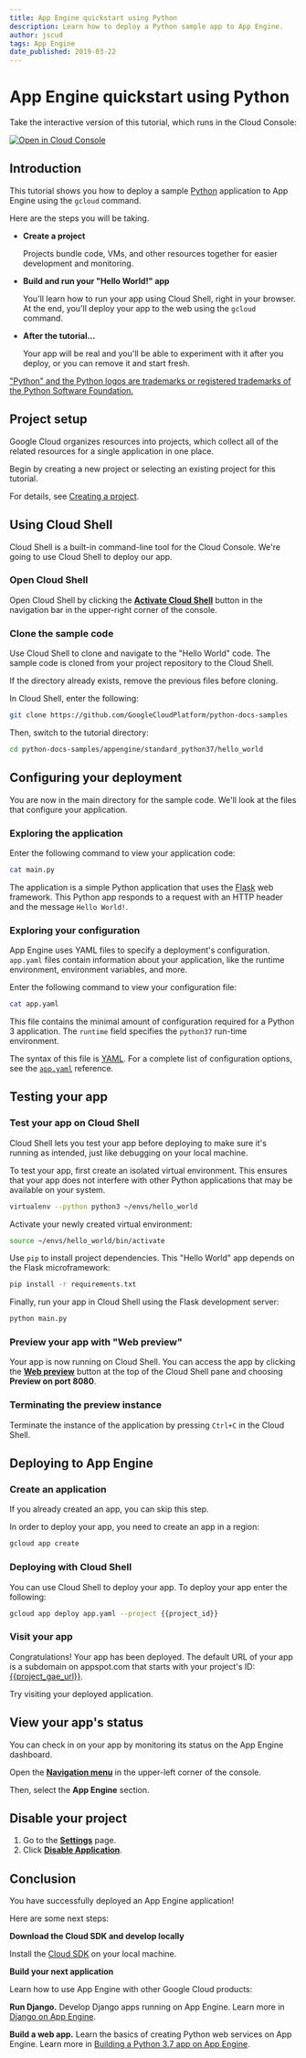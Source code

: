 ```yaml
---
title: App Engine quickstart using Python
description: Learn how to deploy a Python sample app to App Engine.
author: jscud
tags: App Engine
date_published: 2019-03-22
---
```


# App Engine quickstart using Python

<!-- {% setvar repo_url "https://github.com/GoogleCloudPlatform/python-docs-samples" %} -->
<!-- {% setvar repo_dir "python-docs-samples/appengine/standard_python37/hello_world" %} -->

<!-- {% setvar project_gae_url "<your-project>.appspot.com" %} -->

<!-- {% setvar project_id "<your-project>" %} -->

<walkthrough-alt>
Take the interactive version of this tutorial, which runs in the Cloud Console:

[![Open in Cloud Console](https://walkthroughs.googleusercontent.com/tutorial/resources/open-in-console-button.svg)](https://console.cloud.google.com/getting-started?walkthrough_tutorial_id=python_gae_quickstart)

</walkthrough-alt>

## Introduction

This tutorial shows you how to deploy a sample [Python](https://python.org/)
application to App Engine using the `gcloud` command.

Here are the steps you will be taking.

*   **Create a project**

    Projects bundle code, VMs, and other resources together for easier
    development and monitoring.

*   **Build and run your "Hello World!" app**

    You'll learn how to run your app using Cloud Shell, right in your
    browser. At the end, you'll deploy your app to the web using the `gcloud`
    command.

*   **After the tutorial...**

    Your app will be real and you'll be able to experiment with it after you
    deploy, or you can remove it and start fresh.

["Python" and the Python logos are trademarks or registered trademarks of the
Python Software Foundation.](walkthrough://footnote)

## Project setup

Google Cloud organizes resources into projects, which collect all of the related resources for a single
application in one place.

Begin by creating a new project or selecting an existing project for this tutorial.

<walkthrough-project-setup></walkthrough-project-setup>

For details, see
[Creating a project](https://cloud.google.com/resource-manager/docs/creating-managing-projects#creating_a_project).

## Using Cloud Shell

Cloud Shell is a built-in command-line tool for the Cloud Console. We're going to use
Cloud Shell to deploy our app.

### Open Cloud Shell

Open Cloud Shell by clicking the <walkthrough-cloud-shell-icon></walkthrough-cloud-shell-icon>[**Activate Cloud Shell**][spotlight-open-devshell] button in the navigation bar in the upper-right corner of the console.

### Clone the sample code

Use Cloud Shell to clone and navigate to the "Hello World" code. The sample code
is cloned from your project repository to the Cloud Shell.

If the directory already exists, remove the previous files before cloning.

In Cloud Shell, enter the following:

```bash
git clone https://github.com/GoogleCloudPlatform/python-docs-samples
```

Then, switch to the tutorial directory:

```bash
cd python-docs-samples/appengine/standard_python37/hello_world
```

## Configuring your deployment

You are now in the main directory for the sample code. We'll look at the files
that configure your application.

### Exploring the application

Enter the following command to view your application code:

```bash
cat main.py
```

The application is a simple Python application that uses the
[Flask](http://flask.pocoo.org/) web framework. This Python app responds to a
request with an HTTP header and the message `Hello World!`.

### Exploring your configuration

App Engine uses YAML files to specify a deployment's configuration.
`app.yaml` files contain information about your application, like the runtime
environment, environment variables, and more.

Enter the following command to view your configuration file:

```bash
cat app.yaml
```

This file contains the minimal amount of configuration required for a Python 3
application. The `runtime` field specifies the `python37` run-time environment.

The syntax of this file is [YAML](http://www.yaml.org). For a complete list of
configuration options, see the [`app.yaml`][app-yaml-ref] reference.

## Testing your app

### Test your app on Cloud Shell

Cloud Shell lets you test your app before deploying to make sure it's running as
intended, just like debugging on your local machine.

To test your app, first create an isolated virtual environment. This ensures
that your app does not interfere with other Python applications that may be
available on your system.

```bash
virtualenv --python python3 ~/envs/hello_world
```

Activate your newly created virtual environment:

```bash
source ~/envs/hello_world/bin/activate
```

Use `pip` to install project dependencies. This "Hello World" app depends on the
Flask microframework:

```bash
pip install -r requirements.txt
```

Finally, run your app in Cloud Shell using the Flask development server:

```bash
python main.py
```

### Preview your app with "Web preview"

Your app is now running on Cloud Shell. You can access the app by clicking the 
[**Web preview**][spotlight-web-preview]
<walkthrough-web-preview-icon></walkthrough-web-preview-icon> button at the top of the Cloud Shell pane and choosing **Preview on port 8080**.

### Terminating the preview instance

Terminate the instance of the application by pressing `Ctrl+C` in the Cloud
Shell.

## Deploying to App Engine

### Create an application

If you already created an app, you can skip this step.

In order to deploy your app, you need to create an app in a region:

```bash
gcloud app create
```

### Deploying with Cloud Shell

You can use Cloud Shell to deploy your app. To deploy your app enter the following:

```bash
gcloud app deploy app.yaml --project {{project_id}}
```

### Visit your app

Congratulations! Your app has been deployed.
The default URL of your app is a subdomain on appspot.com that starts with your project's ID:
[{{project_gae_url}}](http://{{project_gae_url}}).

Try visiting your deployed application.

## View your app's status

You can check in on your app by monitoring its status on the App Engine
dashboard.

Open the [**Navigation menu**][spotlight-console-menu] in the upper-left corner of the console.

Then, select the **App Engine** section.

<walkthrough-menu-navigation sectionId="APPENGINE_SECTION"></walkthrough-menu-navigation>

## Disable your project

1.  Go to the [**Settings**][spotlight-gae-settings] page.
1.  Click [**Disable Application**][spotlight-disable-app].

## Conclusion

<walkthrough-conclusion-trophy></walkthrough-conclusion-trophy>

You have successfully deployed an App Engine application!

Here are some next steps:

**Download the Cloud SDK and develop locally**

Install the [Cloud SDK][cloud-sdk-installer] on your local machine.

**Build your next application**

Learn how to use App Engine with other Google Cloud products:

<walkthrough-tutorial-card url="https://cloud.google.com/python/django/appengine"
  icon="APPENGINE_SECTION" label="django">
  **Run Django.**
  Develop Django apps running on App Engine.
</walkthrough-tutorial-card><walkthrough-alt>Learn more in [Django on App Engine](https://cloud.google.com/python/django/appengine).</walkthrough-alt>

<walkthrough-tutorial-card url="https://cloud.google.com/appengine/docs/standard/python3/building-app/"
  icon="APPENGINE_SECTION" label="building-app">
  **Build a web app.**
  Learn the basics of creating Python web services on App Engine.
</walkthrough-tutorial-card><walkthrough-alt>Learn more in [Building a Python 3.7 app on App Engine](https://cloud.google.com/appengine/docs/standard/python3/building-app/).</walkthrough-alt>

[app-yaml-ref]: https://cloud.google.com/appengine/docs/standard/python3/config/appref
[cloud-sdk-installer]: https://cloud.google.com/sdk/downloads#interactive
[spotlight-console-menu]: walkthrough://spotlight-pointer?spotlightId=console-nav-menu
[spotlight-open-devshell]: walkthrough://spotlight-pointer?spotlightId=devshell-activate-button
[spotlight-web-preview]: walkthrough://spotlight-pointer?spotlightId=devshell-web-preview-button
[spotlight-gae-settings]: walkthrough://spotlight-pointer?cssSelector=#cfctest-section-nav-item-settings
[spotlight-disable-app]: walkthrough://spotlight-pointer?cssSelector=#p6ntest-show-disable-app-modal-button
